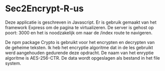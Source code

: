 # Sec2Encrypt-R-us

Deze applicatie is geschreven in Javascript. Er is gebruik gemaakt van het framework Express om de pagina te virtualizeren.
De server is gehost op poort: 3000 en het is noodzakelijk om naar de /index route te navigeren.

De npm package Crypto is gebruikt voor het encrypten en decrypten van de geheime teksten. Ik heb het encryptie algoritme dat in de les gebruikt werd aangehouden gedurende deze opdracht. De naam van het enryptie algoritme is AES-256-CTR. De data wordt opgeslagen als bestand in het file system.